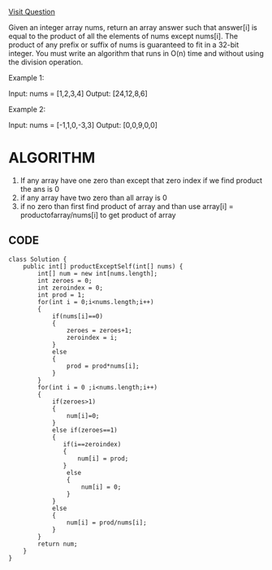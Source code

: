 [Visit Question](https://leetcode.com/problems/product-of-array-except-self/)





 Given an integer array nums, return an array answer such that answer[i] is equal to the product of all the elements of nums except nums[i].
 The product of any prefix or suffix of nums is guaranteed to fit in a 32-bit integer.
 You must write an algorithm that runs in O(n) time and without using the division operation.



Example 1:

Input: nums = [1,2,3,4]
Output: [24,12,8,6]


Example 2:

Input: nums = [-1,1,0,-3,3]
Output: [0,0,9,0,0]






# ALGORITHM 
1. If any array have one zero than except that zero index if we find product the ans is 0
2. if any array have two zero than all array is 0
3. if no zero than first find product of array and than use array[i] = productofarray/nums[i]  to get product of array




## CODE 

```
class Solution {
    public int[] productExceptSelf(int[] nums) {
        int[] num = new int[nums.length];
        int zeroes = 0;
        int zeroindex = 0;
        int prod = 1;
        for(int i = 0;i<nums.length;i++)
        {
            if(nums[i]==0)
            {
                zeroes = zeroes+1;
                zeroindex = i;               
            }
            else
            {
                prod = prod*nums[i];
            }
        }
        for(int i = 0 ;i<nums.length;i++)
        {
            if(zeroes>1)
            {
                num[i]=0;
            }
            else if(zeroes==1)
            {
               if(i==zeroindex)
               {
                   num[i] = prod;
               }
                else
                {
                    num[i] = 0;
                }
            }
            else
            {
                num[i] = prod/nums[i];
            }
        }
        return num;
    }
}
```





